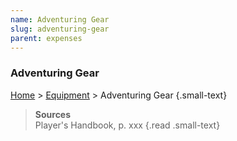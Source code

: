 ```yaml
---
name: Adventuring Gear
slug: adventuring-gear
parent: expenses
---
```

### Adventuring Gear
[Home](dm-operations-center) > [Equipment](equipment) > Adventuring Gear {.small-text}


> **Sources** <br/>
> Player's Handbook, p. xxx
{.read .small-text}

